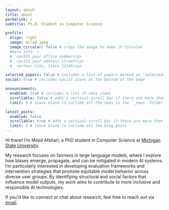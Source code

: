 ```yaml
---
layout: about
title: about
permalink: /
subtitle: Ph.D. Student in Computer Science

profile:
  align: right
  image: milad.jpeg
  image_circular: false # crops the image to make it circular
  #more_info: >
  #  <p>555 your office number</p>
  #  <p>123 your address street</p>
  #  <p>Your City, State 12345</p>

selected_papers: false # includes a list of papers marked as "selected={true}"
social: true # includes social icons at the bottom of the page

announcements:
  enabled: true # includes a list of news items
  scrollable: false # adds a vertical scroll bar if there are more than 3 news items
  limit: 5 # leave blank to include all the news in the `_news` folder

latest_posts:
  enabled: false
  scrollable: true # adds a vertical scroll bar if there are more than 3 new posts items
  limit: 3 # leave blank to include all the blog posts
---
```


Hi there! I’m Milad Afshari, a PhD student in Computer Science at <a href='https://msu.edu/'>Michigan State University</a>.

My research focuses on fairness in large language models, where I explore how biases emerge, propagate, and can be mitigated in modern AI systems. I’m particularly interested in developing evaluation frameworks and intervention strategies that promote equitable model behavior across diverse user groups. By identifying structural and social factors that influence model outputs, my work aims to contribute to more inclusive and responsible AI technologies.

If you'd like to connect or chat about research, feel free to reach out via <a href="mailto:afsharim@msu.edu">email</a>.

